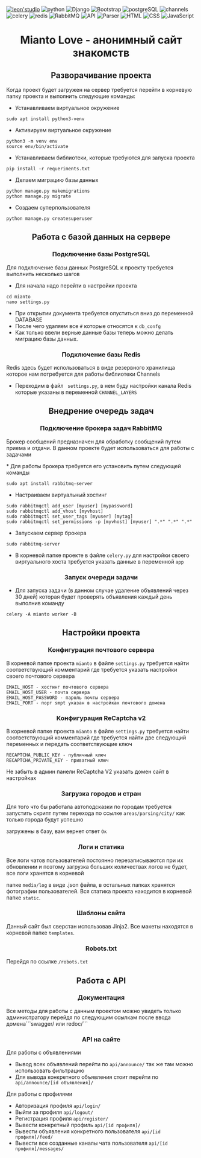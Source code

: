   [![leon'studio](https://img.shields.io/badge/made%20by-leon'%20studio-inactive)](https://kwork.ru/user/LeoM97)
  ![python](https://img.shields.io/badge/Language-Python-red)
  ![Django](https://img.shields.io/badge/Framework-Django-brightgreen)
  ![Bootstrap](https://img.shields.io/badge/Client%20framework-Bootstrap-blueviolet)
  ![postgreSQL](https://img.shields.io/badge/Data%20Base-postgreSQL-%232f5b8b)
  ![channels](https://img.shields.io/badge/ASGI%20Framework-channels-%23f0b37e)
  ![celery](https://img.shields.io/badge/ASGI%20Tasks-celery-%23a0c250)
  ![redis](https://img.shields.io/badge/NoSQL-redis-%23d1352b)
  ![RabbitMQ](https://img.shields.io/badge/Message%20broker-RabbitMQ-%23f76300)
  ![API](https://img.shields.io/badge/API-Django%20Rest%20Frameowrk-%23a30000)
  ![Parser](https://img.shields.io/badge/Parser-Beautiful%20Soup-%239b9b9d)
  ![HTML](https://img.shields.io/badge/Markup-HTML-important)
  ![CSS](https://img.shields.io/badge/Stylesheets-CSS-9cf)
  ![JavaScript](https://img.shields.io/badge/interaction-Java%20Script-%23ead41c)
  <h1 align="center">Mianto Love - анонимный сайт знакомств</h1>

 <h2 align="center">Разворачивание проекта</h2>
 <p>Когда проект будет загружен на сервер требуется перейти в корневую папку проекта и выполнить следующие команды: </p>


* Устанавливаем виртуальное окружение
```
sudo apt install python3-venv
```
* Активируем виртуальное окружение
```
python3 -m venv env
source env/bin/activate
```
* Устанавливаем библиотеки, которые требуются для запуска проекта
```
pip install -r requeriments.txt
```

* Делаем миграцию базы данных
```
python manage.py makemigrations
python manage.py migrate
```
* Создаем суперпользователя
```
python manage.py createsuperuser
```


<h2 align="center">Работа с базой данных на сервере</h2>

<h3 align="center">Подключение базы PostgreSQL</h2>

<p>Для подключение базы данных PostgreSQL к проекту требуется выполнить несколько шагов</p>

* Для начала надо перейти в настройки проекта
```
cd mianto
nano settings.py
```
* При открытии документа требуется опуститься вниз до переменной DATABASE
* После чего удаляем все ``` # ``` которые относятся к ``` db_confg ``` 
* Как только ввели верные данные базы теперь можно делать миграцию базы данных.

<h3 align="center">Подключение базы Redis</h2>

<p>Redis здесь будет использоваться в виде резервного хранилища которое нам потребуется для работы библиотеки Channels</p>

* Переходим в файл ``` settings.py```, в нем буду настройки канала Redis которые указаны в переменной ```CHANNEL_LAYERS```

<h2 align="center">Внедрение очередь задач</h2>
<h3 align="center">Подключение брокера задач RabbitMQ</h2>
<p>Брокер сообщений предназначен для обработку сообщений путем приема и отдачи. В данном проекте будет использоваться для работы с задачами</p>
* Для работы брокера требуется его установить путем следующей команды

```
sudo apt install rabbitmq-server
```

* Настраиваем виртуальный хостинг

```
sudo rabbitmqctl add_user [myuser] [mypassword]
sudo rabbitmqctl add_vhost [myvhost]
sudo rabbitmqctl set_user_tags [myuser] [mytag]
sudo rabbitmqctl set_permissions -p [myvhost] [myuser] ".*" ".*" ".*"
```

* Запускаем сервер брокера

```
sudo rabbitmq-server
```

* В корневой папке проекте в файле ```celery.py``` для настройки своего виртуального хоста требуется указать данные в переменной ```app```

<h3 align="center">Запуск очереди задачи</h2>

* Для запуска задачи (в данном случае удаление объявлений через 30 дней) которая будет проверять объявления каждый день выполнив команду
```
celery -A mianto worker -B
```

<h2 align="center">Настройки проекта</h2>
<h3 align="center">Конфигурация почтового сервера</h2>

В корневой папке проекта ```mianto``` в файле ```settings.py``` требуется найти соответствующий комментарий где требуется указать настройки своего почтового сервера

```
EMAIL_HOST - хостинг почтового сервера
EMAIL_HOST_USER - почта сервера
EMAIL_HOST_PASSWORD - пароль почты сервера
EMAIL_PORT - порт smpt указан в настройках почтового домена
```

<h3 align="center">Конфигурация ReCaptcha v2</h3>

В корневой папке проекта  ```mianto```  в файле ```settings.py``` требуется найти соответствующий комментарий где требуется найти две следующий переменных и передать соответствующие ключ

```
RECAPTCHA_PUBLIC_KEY - публичный ключ
RECAPTCHA_PRIVATE_KEY - приватный ключ
```
Не забыть в админ панели ReCaptcha V2 указать домен сайт в настройках
<h3 align="center">Загрузка городов и стран</h3>

Для того что бы работала автоподсказки по городам требуется запустить скрипт путем перехода по ссылке ```areas/parsing/city/``` как только города будут успешно 

загружены в базу, вам вернет ответ ```Ок```

<h3 align="center">Логи и статика</h3>

Все логи чатов пользователей постоянно перезаписываются при их обновлении и поэтому загрузка больших количествах логов не будет, все логи хранятся в корневой 

папке ```media/log``` в виде .json файла, в остальных папках хранятся фотографии пользователей. Вся статика проекта находится в корневой папке ```static```.
<h3 align="center">Шаблоны сайта</h3>

Данный сайт был сверстан использовав Jinja2. Все макеты находятся в корневой папке ```templates```. 

<h3 align="center">Robots.txt</h3>

Перейдя по ссылке ```/robots.txt``` 




<h2 align="center">Работа с API</h2>
<h3 align="center">Документация</h2>
Все методы для работы с данным проектом можно увидеть только администратору перейдя по следующим ссылкам после ввода домена```swagger/ или redoc/```
<h3 align="center">API на сайте</h2>
Для работы с объявлениями
 
* Вывод всех объявлений перейти по ``` api/announce/ ``` так же там можно использовать фильтрацию
* Для вывода конкретного объявления стоит перейти по ``` api/announce/[id объявления]/```

Для работы с профилями

* Авторизация профиля ``` api/login/ ```
* Выйти за профиля ``` api/logout/ ```
* Регистрация профиля ```api/register/```
* Вывести конкретный профиль ```api/[id профиля]/```
* Вывести объявления конкретного пользователя ```api/[id профиля]/feed/```
* Вывести все созданные каналы чата пользователя ```api/[id профиля]/messages/```













    
